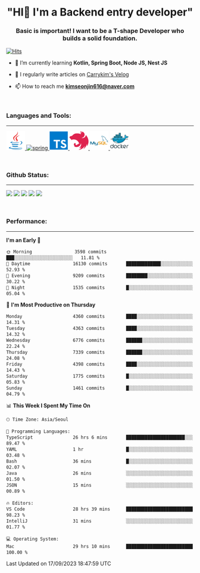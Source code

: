 <h1 align="center">"HI👋 I'm a Backend entry developer" </h1>
<h3 align="center">Basic is important! I want to be a T-shape Developer who builds a solid foundation.</h3>

[![Hits](https://hits.seeyoufarm.com/api/count/incr/badge.svg?url=https%3A%2F%2Fgithub.com%2Fgimseonjin&count_bg=%2318BFE5&title_bg=%23555555&icon=ko-fi.svg&icon_color=%23E7E7E7&title=hits&edge_flat=false)](https://hits.seeyoufarm.com)

- 🌱 I’m currently learning **Kotlin, Spring Boot, Node JS, Nest JS**

- 📝 I regularly write articles on [Carrykim's Velog](https://velog.io/@carrykim)

- 📫 How to reach me **kimseonjin616@naver.com**

<br/>

<h3 align="left">Languages and Tools:</h3>

***

<p align="left"> 
 <a href="https://www.java.com" target="_blank" rel="noreferrer"> <img src="https://raw.githubusercontent.com/devicons/devicon/master/icons/java/java-original.svg" alt="java" width="10%" height="10%"/> </a>
 <a href="https://spring.io/" target="_blank" rel="noreferrer"> <img src="https://www.vectorlogo.zone/logos/springio/springio-icon.svg" alt="spring" width="10%" height="10%"/> </a>
  <a href="https://www.typescriptlang.org/" target="_blank" rel="noreferrer"> <img src="https://raw.githubusercontent.com/devicons/devicon/master/icons/typescript/typescript-original.svg" alt="typescript" width="10%" height="10%"/> </a>
<a href="https://nestjs.com/" target="_blank" rel="noreferrer"> <img src="https://raw.githubusercontent.com/devicons/devicon/master/icons/nestjs/nestjs-plain.svg" alt="nestjs" width="10%" height="10%"/> </a> 
<a href="https://www.mysql.com/" target="_blank" rel="noreferrer"> <img src="https://raw.githubusercontent.com/devicons/devicon/master/icons/mysql/mysql-original-wordmark.svg" alt="mysql" width="10%" height="10%"/>  </a>
 <a href="https://www.docker.com/" target="_blank" rel="noreferrer"> <img src="https://raw.githubusercontent.com/devicons/devicon/master/icons/docker/docker-original-wordmark.svg" alt="docker" width="10%" height="10%"/> </a>
 </p>
</p>

<br/>

<h3 align="left">Github Status:</h3>

***

![](http://github-profile-summary-cards.vercel.app/api/cards/profile-details?username=gimseonjin&theme=nord_bright)
![](http://github-profile-summary-cards.vercel.app/api/cards/repos-per-language?username=gimseonjin&theme=nord_bright)
![](http://github-profile-summary-cards.vercel.app/api/cards/most-commit-language?username=gimseonjin&theme=nord_bright)
![](http://github-profile-summary-cards.vercel.app/api/cards/stats?username=gimseonjin&theme=nord_bright)
![](http://github-profile-summary-cards.vercel.app/api/cards/productive-time?username=gimseonjin&theme=nord_bright&utcOffset=8)


<br/>

<h3 align="left">Performance:</h3>

***

<!--START_SECTION:waka-->
**I'm an Early 🐤** 

```text
🌞 Morning                3598 commits        ███░░░░░░░░░░░░░░░░░░░░░░   11.81 % 
🌆 Daytime                16130 commits       █████████████░░░░░░░░░░░░   52.93 % 
🌃 Evening                9209 commits        ████████░░░░░░░░░░░░░░░░░   30.22 % 
🌙 Night                  1535 commits        █░░░░░░░░░░░░░░░░░░░░░░░░   05.04 % 
```
📅 **I'm Most Productive on Thursday** 

```text
Monday                   4360 commits        ████░░░░░░░░░░░░░░░░░░░░░   14.31 % 
Tuesday                  4363 commits        ████░░░░░░░░░░░░░░░░░░░░░   14.32 % 
Wednesday                6776 commits        ██████░░░░░░░░░░░░░░░░░░░   22.24 % 
Thursday                 7339 commits        ██████░░░░░░░░░░░░░░░░░░░   24.08 % 
Friday                   4398 commits        ████░░░░░░░░░░░░░░░░░░░░░   14.43 % 
Saturday                 1775 commits        █░░░░░░░░░░░░░░░░░░░░░░░░   05.83 % 
Sunday                   1461 commits        █░░░░░░░░░░░░░░░░░░░░░░░░   04.79 % 
```


📊 **This Week I Spent My Time On** 

```text
🕑︎ Time Zone: Asia/Seoul

💬 Programming Languages: 
TypeScript               26 hrs 6 mins       ██████████████████████░░░   89.47 % 
YAML                     1 hr                █░░░░░░░░░░░░░░░░░░░░░░░░   03.48 % 
Bash                     36 mins             █░░░░░░░░░░░░░░░░░░░░░░░░   02.07 % 
Java                     26 mins             ░░░░░░░░░░░░░░░░░░░░░░░░░   01.50 % 
JSON                     15 mins             ░░░░░░░░░░░░░░░░░░░░░░░░░   00.89 % 

🔥 Editors: 
VS Code                  28 hrs 39 mins      █████████████████████████   98.23 % 
IntelliJ                 31 mins             ░░░░░░░░░░░░░░░░░░░░░░░░░   01.77 % 

💻 Operating System: 
Mac                      29 hrs 10 mins      █████████████████████████   100.00 % 
```


 Last Updated on 17/09/2023 18:47:59 UTC
<!--END_SECTION:waka-->

<div align="center">
  
